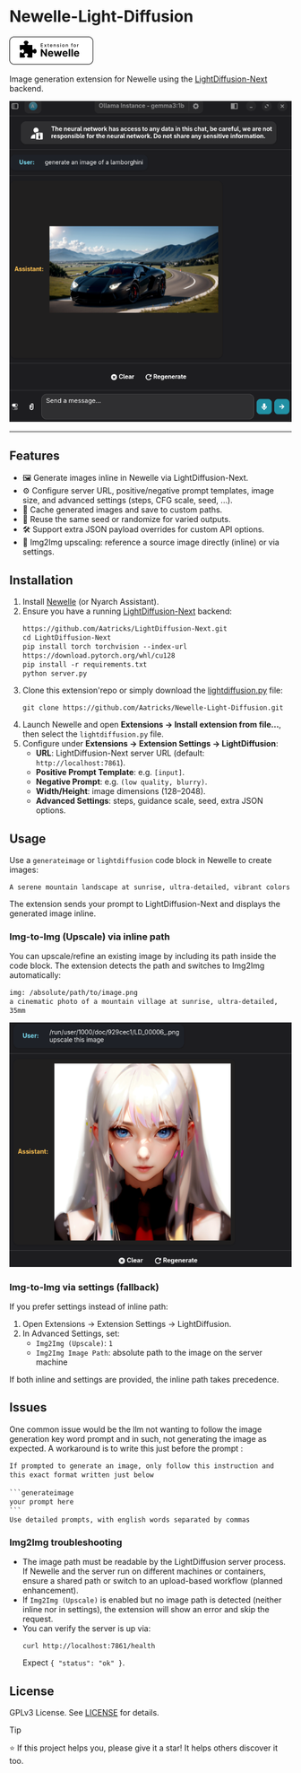 # Newelle-Light-Diffusion
<a href="https://github.com/topics/newelle-extension">
    <img width="150" alt="Download on Flathub" src="https://raw.githubusercontent.com/qwersyk/Assets/main/newelle-extension.svg"/>
  </a>

Image generation extension for Newelle using the [LightDiffusion-Next](https://github.com/Aatricks/LightDiffusion-Next) backend.

![demo](/demo.png)

---

## Features

- 🖼️ Generate images inline in Newelle via LightDiffusion-Next.
- ⚙️ Configure server URL, positive/negative prompt templates, image size, and advanced settings (steps, CFG scale, seed, ...).
- 💾 Cache generated images and save to custom paths.
- 🔄 Reuse the same seed or randomize for varied outputs.
- 🛠️ Support extra JSON payload overrides for custom API options.
- 🚀 Img2Img upscaling: reference a source image directly (inline) or via settings.

## Installation

1. Install [Newelle](https://flathub.org/apps/io.github.qwersyk.Newelle) (or Nyarch Assistant).
2. Ensure you have a running [LightDiffusion-Next](https://github.com/Aatricks/LightDiffusion-Next) backend:
   ```fish
   https://github.com/Aatricks/LightDiffusion-Next.git
   cd LightDiffusion-Next
   pip install torch torchvision --index-url https://download.pytorch.org/whl/cu128
   pip install -r requirements.txt
   python server.py
   ```
3. Clone this extension'repo or simply download the [lightdiffusion.py](https://raw.githubusercontent.com/Aatricks/Newelle-Light-Diffusion/refs/heads/main/lightdiffusion.py) file:
   ```fish
   git clone https://github.com/Aatricks/Newelle-Light-Diffusion.git
   ```
4. Launch Newelle and open **Extensions → Install extension from file...**, then select the `lightdiffusion.py` file.
5. Configure under **Extensions → Extension Settings → LightDiffusion**:
   - **URL**: LightDiffusion-Next server URL (default: `http://localhost:7861`).
   - **Positive Prompt Template**: e.g. `[input]`.
   - **Negative Prompt**: e.g. `(low quality, blurry)`.
   - **Width/Height**: image dimensions (128–2048).
   - **Advanced Settings**: steps, guidance scale, seed, extra JSON options.

## Usage

Use a `generateimage` or `lightdiffusion` code block in Newelle to create images:

```generateimage
A serene mountain landscape at sunrise, ultra-detailed, vibrant colors
```

The extension sends your prompt to LightDiffusion-Next and displays the generated image inline.

### Img-to-Img (Upscale) via inline path

You can upscale/refine an existing image by including its path inside the code block. The extension detects the path and switches to Img2Img automatically:

```generateimage
img: /absolute/path/to/image.png
a cinematic photo of a mountain village at sunrise, ultra-detailed, 35mm
```

![demo_upscaling](/demo_up.png)

### Img-to-Img via settings (fallback)

If you prefer settings instead of inline path:

1. Open Extensions → Extension Settings → LightDiffusion.
2. In Advanced Settings, set:
    - `Img2Img (Upscale)`: `1`
    - `Img2Img Image Path`: absolute path to the image on the server machine

If both inline and settings are provided, the inline path takes precedence.

## Issues

One common issue would be the llm not wanting to follow the image generation key word prompt and in such, not generating the image as expected. A workaround is to write this just before the prompt :

`````
If prompted to generate an image, only follow this instruction and this exact format written just below

```generateimage
your prompt here
```
Use detailed prompts, with english words separated by commas
`````

### Img2Img troubleshooting

- The image path must be readable by the LightDiffusion server process. If Newelle and the server run on different machines or containers, ensure a shared path or switch to an upload-based workflow (planned enhancement).
- If `Img2Img (Upscale)` is enabled but no image path is detected (neither inline nor in settings), the extension will show an error and skip the request.
- You can verify the server is up via:
   ```fish
   curl http://localhost:7861/health
   ```
   Expect `{ "status": "ok" }`.

## License

GPLv3 License. See [LICENSE](../LICENSE) for details.

> [!TIP]
> ⭐ If this project helps you, please give it a star! It helps others discover it too.
